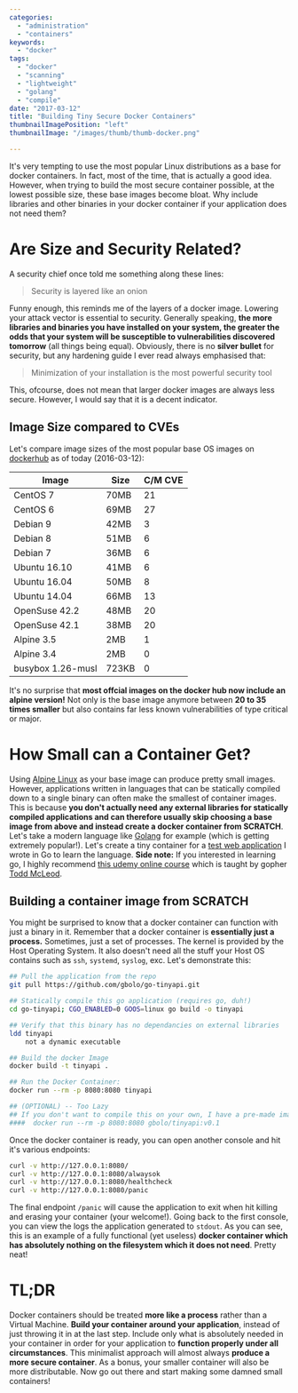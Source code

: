 ```yaml
---
categories:
  - "administration"
  - "containers"
keywords:
  - "docker"
tags:
  - "docker"
  - "scanning"
  - "lightweight"
  - "golang"
  - "compile"
date: "2017-03-12"
title: "Building Tiny Secure Docker Containers"
thumbnailImagePosition: "left"
thumbnailImage: "/images/thumb/thumb-docker.png"

---
```


It's very tempting to use the most popular Linux distributions as a base for docker containers. In fact, most of the time, that is actually a good idea. However, when trying to build the most secure container possible, at the lowest possible size, these base images become bloat. Why include libraries and other binaries in your docker container if your application does not need them?
<!--more-->

<!-- toc -->

# Are Size and Security Related?
A security chief once told me something along these lines:

> Security is layered like an onion

Funny enough, this reminds me of the layers of a docker image. Lowering your attack vector is essential to security. Generally speaking, **the more libraries and binaries you have installed on your system, the greater the odds that your system will be susceptible to vulnerabilities discovered tomorrow** (all things being equal). Obviously, there is no **silver bullet** for security, but any hardening guide I ever read always emphasised that:

> Minimization of your installation is the most powerful security tool

This, ofcourse, does not mean that larger docker images are always less secure. However, I would say that it is a decent indicator.

## Image Size compared to CVEs
Let's compare image sizes of the most popular base OS images on [dockerhub](https://hub.docker.com) as of today (2016-03-12):

| Image | Size | C/M CVE |
|-------|------|-----|
| CentOS 7 | 70MB | 21 |
| CentOS 6 | 69MB | 27 |
| Debian 9 | 42MB | 3 |
| Debian 8 | 51MB | 6 |
| Debian 7 | 36MB | 6 |
| Ubuntu 16.10 | 41MB | 6 |
| Ubuntu 16.04 | 50MB | 8 |
| Ubuntu 14.04 | 66MB | 13 |
| OpenSuse 42.2 | 48MB | 20 |
| OpenSuse 42.1 | 38MB | 20 |
| Alpine 3.5 | 2MB | 1 |
| Alpine 3.4 | 2MB | 0 |
| busybox 1.26-musl | 723KB | 0 |

It's no surprise that **most offcial images on the docker hub now include an alpine version!** Not only is the base image anymore between **20 to 35 times smaller** but also contains far less known vulnerabilities of type critical or major.

# How Small can a Container Get?
Using [Alpine Linux](https://hub.docker.com/r/library/alpine/) as your base image can produce pretty small images. However, applications written in languages that can be statically compiled down to a single binary can often make the smallest of container images. This is because **you don't actually need any external libraries for statically compiled applications and can therefore usually skip choosing a base image from above and instead create a docker container from SCRATCH**. Let's take a modern language like [Golang](https://golang.org/) for example (which is getting extremely popular!). Let's create a tiny container for a [test web application](https://github.com/gbolo/go-tinyapi) I wrote in Go to learn the language. **Side note:** If you interested in learning go, I highly recommend [this udemy online course](https://www.udemy.com/learn-how-to-code/) which is taught by gopher [Todd McLeod](https://github.com/GoesToEleven).

## Building a container image from SCRATCH
You might be surprised to know that a docker container can function with just a binary in it. Remember that a docker container is **essentially just a process.** Sometimes, just a set of processes. The kernel is provided by the Host Operating System. It also doesn't need all the stuff your Host OS contains such as `ssh`, `systemd`, `syslog`, exc. Let's demonstrate this:

```bash
## Pull the application from the repo
git pull https://github.com/gbolo/go-tinyapi.git

## Statically compile this go application (requires go, duh!)
cd go-tinyapi; CGO_ENABLED=0 GOOS=linux go build -o tinyapi

## Verify that this binary has no dependancies on external libraries
ldd tinyapi
	not a dynamic executable

## Build the docker Image
docker build -t tinyapi .

## Run the Docker Container:
docker run --rm -p 8080:8080 tinyapi

## (OPTIONAL) -- Too Lazy
## If you don't want to compile this on your own, I have a pre-made image for you:
####  docker run --rm -p 8080:8080 gbolo/tinyapi:v0.1
```

Once the docker container is ready, you can open another console and hit it's various endpoints:

```bash
curl -v http://127.0.0.1:8080/
curl -v http://127.0.0.1:8080/alwaysok
curl -v http://127.0.0.1:8080/healthcheck
curl -v http://127.0.0.1:8080/panic
```

The final endpoint `/panic` will cause the application to exit when hit killing and erasing your container (your welcome!). Going back to the first console, you can view the logs the application generated to `stdout`. As you can see, this is an example of a fully functional (yet useless) **docker container which has absolutely nothing on the filesystem which it does not need**. Pretty neat!

# TL;DR
Docker containers should be treated **more like a process** rather than a Virtual Machine. **Build your container around your application**, instead of just throwing it in at the last step. Include only what is absolutely needed in your container in order for your application to **function properly under all circumstances**. This minimalist approach will almost always **produce a more secure container**. As a bonus, your smaller container will also be more distributable. Now go out there and start making some damned small containers!
